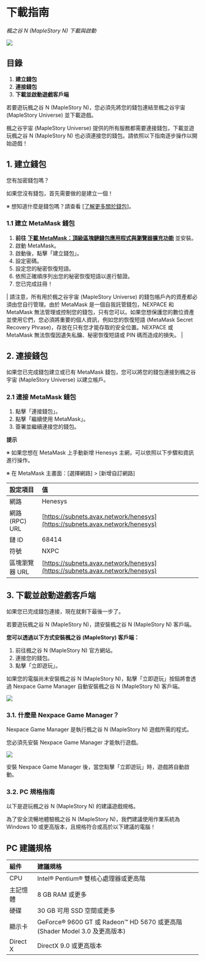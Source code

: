 # 下載指南
*楓之谷 N (MapleStory N) 下載與啟動*

![](//images/msn-101/image_1747236417019_178.png)

## 目錄
1.  **建立錢包**
2.  **連接錢包**
3.  **下載並啟動遊戲客戶端**

若要遊玩楓之谷 N (MapleStory N)，您必須先將您的錢包連結至楓之谷宇宙 (MapleStory Universe) 並下載遊戲。

楓之谷宇宙 (MapleStory Universe) 提供的所有服務都需要連接錢包，下載並遊玩楓之谷 N (MapleStory N) 也必須連接您的錢包。請依照以下指南逐步操作以開始遊戲！

## 1. 建立錢包

您有加密錢包嗎？

如果您沒有錢包，首先需要做的是建立一個！

※ 想知道什麼是錢包嗎？請查看 [\[了解更多關於錢包\]](https://support.msu.io/hc/en-us/sections/10012951216783-Learn-more-about-wallet)。

### 1.1 建立 MetaMask 錢包
1.  **前往** [**下載 MetaMask：頂級區塊鏈錢包應用程式與瀏覽器擴充功能**](https://metamask.io/download/) 並安裝。
2.  啟動 MetaMask。
3.  啟動後，點擊「建立錢包」。
4.  設定密碼。
5.  設定您的秘密恢復短語。
6.  依照正確順序列出您的秘密恢復短語以進行驗證。
7.  您已完成註冊！

| 請注意，所有用於楓之谷宇宙 (MapleStory Universe) 的錢包帳戶內的資產都必須由您自行管理。由於 MetaMask 是一個自我託管錢包，NEXPACE 和 MetaMask 無法管理或控制您的錢包，只有您可以。如果您想保護您的數位資產並使用它們，您必須將重要的個人資訊，例如您的恢復短語 (MetaMask Secret Recovery Phrase)，存放在只有您才能存取的安全位置。NEXPACE 或 MetaMask 無法恢復因遺失私鑰、秘密恢復短語或 PIN 碼而造成的損失。 |

## 2. 連接錢包

如果您已完成錢包建立或已有 MetaMask 錢包，您可以將您的錢包連接到楓之谷宇宙 (MapleStory Universe) 以建立帳戶。

### 2.1 連接 MetaMask 錢包
1.  點擊「連接錢包」。
2.  點擊「繼續使用 MetaMask」。
3.  簽署並繼續連接您的錢包。

**提示**

※ 如果您想在 MetaMask 上手動新增 Henesys 主網，可以依照以下步驟和資訊進行操作。

※ 在 MetaMask 主畫面：\[選擇網路] > \[新增自訂網路]

| 設定項目 | 值 |
|:---|:---|
| 網路 | Henesys |
| 網路 (RPC) URL | [https://subnets.avax.network/henesys](https://subnets.avax.network/henesys) |
| 鏈 ID | 68414 |
| 符號 | NXPC |
| 區塊瀏覽器 URL | [https://subnets.avax.network/henesys](https://subnets.avax.network/henesys) |

## 3. 下載並啟動遊戲客戶端

如果您已完成錢包連接，現在就剩下最後一步了。

若要遊玩楓之谷 N (MapleStory N)，請安裝楓之谷 N (MapleStory N) 客戶端。

**您可以透過以下方式安裝楓之谷 (MapleStory) 客戶端：**

1.  前往楓之谷 N (MapleStory N) 官方網站。
2.  連接您的錢包。
3.  點擊「立即遊玩」。

如果您的電腦尚未安裝楓之谷 N (MapleStory N)，點擊「立即遊玩」按鈕將會透過 Nexpace Game Manager 自動安裝楓之谷 N (MapleStory N) 客戶端。

![](//images/msn-101/image_1747236417019_697.png)

### 3.1. 什麼是 Nexpace Game Manager？

Nexpace Game Manager 是執行楓之谷 N (MapleStory N) 遊戲所需的程式。

您必須先安裝 Nexpace Game Manager 才能執行遊戲。

![](//images/msn-101/image_1747236417019_363.png)

安裝 Nexpace Game Manager 後，當您點擊「立即遊玩」時，遊戲將自動啟動。

### 3.2. PC 規格指南

以下是遊玩楓之谷 N (MapleStory N) 的建議遊戲規格。

為了安全流暢地體驗楓之谷 N (MapleStory N)，我們建議使用作業系統為 Windows 10 或更高版本，且規格符合或高於以下建議的電腦！

## PC 建議規格

| 組件 | 建議規格 |
|:---|:---|
| CPU | Intel® Pentium® 雙核心處理器或更高階 |
| 主記憶體 | 8 GB RAM 或更多 |
| 硬碟 | 30 GB 可用 SSD 空間或更多 |
| 顯示卡 | GeForce® 9600 GT 或 Radeon™ HD 5670 或更高階 (Shader Model 3.0 及更高版本) |
| Direct X | DirectX 9.0 或更高版本 |